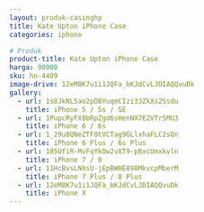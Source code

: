 ```yaml
---
layout: produk-casinghp
title: Kate Upton iPhone Case
categories: iphone

# Produk
product-title: Kate Upton iPhone Case
harga: 90000
sku: hn-4409
image-drive: 12eM8K7u1i1JQFa_bKJdCvLJDIAQQvuDk
gallery:
  - url: 1s8JkNL5ao2pDBYuqmCIzi33ZkXs2Ssdu
    title: iPhone 5 / 5s / SE
  - url: 1PupcRyFX8bRpZgd6sHenNX7E2VTrSMU3
    title: iPhone 6 / 6s
  - url: 1_29u8QNeZTF8tVCTag9GLlxhaFLC2sQn
    title: iPhone 6 Plus / 6s Plus
  - url: 185UfiR-MvFqYkOw2vXT9-pBxcUmxkvln
    title: iPhone 7 / 8
  - url: 11HcBvsLNXsU-jEpBWHE898MkvcpMberM
    title: iPhone 7 Plus / 8 Plus
  - url: 12eM8K7u1i1JQFa_bKJdCvLJDIAQQvuDk
    title: iPhone X
---
```

